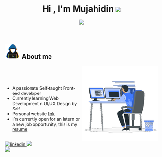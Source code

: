 
<h1 align="center"><b>Hi , I'm Mujahidin </b><img src="https://media.giphy.com/media/hvRJCLFzcasrR4ia7z/giphy.gif" width="35"></h1>

<p align="center">
 <img src="https://readme-typing-svg.herokuapp.com?font=Monoscape&color=cyan&size=25&center=true&vCenter=true&width=600&height=50&lines=Front-End+Developer,;Web+Designer,;UI+/+UX+Designer,;Love+to+learn+new+stuffs..<3">
</p>

<br>
	
## <picture><img src = "https://github.com/0xAbdulKhalid/0xAbdulKhalid/raw/main/assets/mdImages/about_me.gif" width = 50px></picture> **About me**

<picture> <img align="right" src="https://github.com/0xAbdulKhalid/0xAbdulKhalid/raw/main/assets/mdImages/Right_Side.gif" width = 250px></picture>

<br>
<br>
<br>

- A passionate Self-taught Front-end developer
- Currently learning Web Development n UI/UX Design by Self
- Personal website [link](https://mujahidin.netlify.app)
- I’m currently open for an Intern or a new job opportunity, this is [my resume](https://www.canva.com/design/DAFX1V5VT_0/MHEZoNPdG-Drs8fCJYAqkQ/view?utm_content=DAFX1V5VT_0&utm_campaign=designshare&utm_medium=link&utm_source=publishsharelink)
<br>

<a href="[https://www.linkedin.com/in/mujahidin-8a5296242]" target="_blank">
<img src="https://img.shields.io/badge/linkedin &#8594;-%2300acee.svg?color=405DE6&style=for-the-badge&logo=linkedin&logoColor=white" alt=linkedin />
</a>
<a href="mailto:mujahidin28394@gmail.com" target="_blank">
<img src="https://img.shields.io/badge/gmail &#8594;-%23EA4335.svg?style=for-the-badge&logo=gmail&logoColor=white" t=mail  />
</a>
<br>

<img src="https://user-images.githubusercontent.com/73097560/115834477-dbab4500-a447-11eb-908a-139a6edaec5c.gif">
